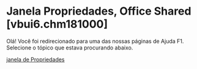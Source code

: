 
# Janela Propriedades, Office Shared [vbui6.chm181000]

Olá! Você foi redirecionado para uma das nossas páginas de Ajuda F1. Selecione o tópico que estava procurando abaixo.

[janela de Propriedades](http://msdn.microsoft.com/library/f6057449-d96f-6db3-5519-67ae5738b06d%28Office.15%29.aspx)
